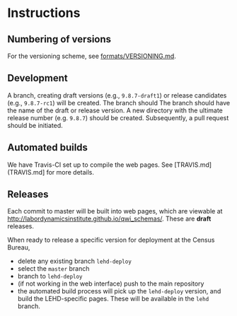 # Instructions

## Numbering of versions

For the versioning scheme, see [formats/VERSIONING.md](formats/VERSIONING.md).

## Development

A branch, creating draft versions (e.g., `9.8.7-draft1`) or release candidates (e.g., `9.8.7-rc1`) will be created. The branch should 
The branch should have the name of the draft or release version. A new directory with the ultimate release number (e.g. `9.8.7`) should be created.
Subsequently, a pull request should be initiated.

## Automated builds
We have Travis-CI set up to compile the web pages. See [TRAVIS.md](TRAVIS.md] for more details.

## Releases
Each commit to master will be built into web pages, which are viewable at http://labordynamicsinstitute.github.io/qwi_schemas/. These are **draft** releases.

When ready to release a specific version for deployment at the Census Bureau, 
- delete any existing branch `lehd-deploy`
- select the `master` branch
- branch to `lehd-deploy`
- (if not working in the web interface) push to the main repository
- the automated build process will pick up the `lehd-deploy` version, and build the LEHD-specific pages. These will be available in the `lehd` branch.

